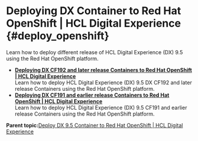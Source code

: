 # Deploying DX Container to Red Hat OpenShift \| HCL Digital Experience {#deploy_openshift}

Learn how to deploy different release of HCL Digital Experience \(DX\) 9.5 using the Red Hat OpenShift platform.

-   **[Deploying DX CF192 and later release Containers to Red Hat OpenShift \| HCL Digital Experience](../containerization/openshift_cf192andlater.md)**  
Learn how to deploy HCL Digital Experience \(DX\) 9.5 DX CF192 and later release Containers using the Red Hat OpenShift platform.
-   **[Deploying DX CF191 and earlier release Containers to Red Hat OpenShift \| HCL Digital Experience](../containerization/openshift_cf191andearlier.md)**  
Learn how to deploy HCL Digital Experience \(DX\) 9.5 CF191 and earlier release Containers using the Red Hat OpenShift platform.

**Parent topic:**[Deploy DX 9.5 Container to Red Hat OpenShift \| HCL Digital Experience](../containerization/openshift.md)

